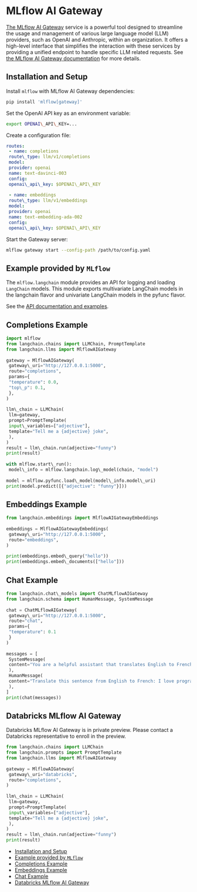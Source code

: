 # MLflow AI Gateway

[The MLflow AI Gateway](https://www.mlflow.org/docs/latest/gateway/index.html) service is a powerful tool designed to streamline the usage and management of various large
language model (LLM) providers, such as OpenAI and Anthropic, within an organization. It offers a high-level interface
that simplifies the interaction with these services by providing a unified endpoint to handle specific LLM related requests.
See [the MLflow AI Gateway documentation](https://mlflow.org/docs/latest/gateway/index.html) for more details.

## Installation and Setup[​](#installation-and-setup "Direct link to Installation and Setup")

Install `mlflow` with MLflow AI Gateway dependencies:

```sh
pip install 'mlflow[gateway]'  

```

Set the OpenAI API key as an environment variable:

```sh
export OPENAI\_API\_KEY=...  

```

Create a configuration file:

```yaml
routes:  
 - name: completions  
 route\_type: llm/v1/completions  
 model:  
 provider: openai  
 name: text-davinci-003  
 config:  
 openai\_api\_key: $OPENAI\_API\_KEY  
  
 - name: embeddings  
 route\_type: llm/v1/embeddings  
 model:  
 provider: openai  
 name: text-embedding-ada-002  
 config:  
 openai\_api\_key: $OPENAI\_API\_KEY  

```

Start the Gateway server:

```sh
mlflow gateway start --config-path /path/to/config.yaml  

```

## Example provided by `MLflow`[​](#example-provided-by-mlflow "Direct link to example-provided-by-mlflow")

The `mlflow.langchain` module provides an API for logging and loading `LangChain` models.
This module exports multivariate LangChain models in the langchain flavor and univariate LangChain
models in the pyfunc flavor.

See the [API documentation and examples](https://www.mlflow.org/docs/latest/python_api/mlflow.langchain.html).

## Completions Example[​](#completions-example "Direct link to Completions Example")

```python
import mlflow  
from langchain.chains import LLMChain, PromptTemplate  
from langchain.llms import MlflowAIGateway  
  
gateway = MlflowAIGateway(  
 gateway\_uri="http://127.0.0.1:5000",  
 route="completions",  
 params={  
 "temperature": 0.0,  
 "top\_p": 0.1,  
 },  
)  
  
llm\_chain = LLMChain(  
 llm=gateway,  
 prompt=PromptTemplate(  
 input\_variables=["adjective"],  
 template="Tell me a {adjective} joke",  
 ),  
)  
result = llm\_chain.run(adjective="funny")  
print(result)  
  
with mlflow.start\_run():  
 model\_info = mlflow.langchain.log\_model(chain, "model")  
  
model = mlflow.pyfunc.load\_model(model\_info.model\_uri)  
print(model.predict([{"adjective": "funny"}]))  

```

## Embeddings Example[​](#embeddings-example "Direct link to Embeddings Example")

```python
from langchain.embeddings import MlflowAIGatewayEmbeddings  
  
embeddings = MlflowAIGatewayEmbeddings(  
 gateway\_uri="http://127.0.0.1:5000",  
 route="embeddings",  
)  
  
print(embeddings.embed\_query("hello"))  
print(embeddings.embed\_documents(["hello"]))  

```

## Chat Example[​](#chat-example "Direct link to Chat Example")

```python
from langchain.chat\_models import ChatMLflowAIGateway  
from langchain.schema import HumanMessage, SystemMessage  
  
chat = ChatMLflowAIGateway(  
 gateway\_uri="http://127.0.0.1:5000",  
 route="chat",  
 params={  
 "temperature": 0.1  
 }  
)  
  
messages = [  
 SystemMessage(  
 content="You are a helpful assistant that translates English to French."  
 ),  
 HumanMessage(  
 content="Translate this sentence from English to French: I love programming."  
 ),  
]  
print(chat(messages))  

```

## Databricks MLflow AI Gateway[​](#databricks-mlflow-ai-gateway "Direct link to Databricks MLflow AI Gateway")

Databricks MLflow AI Gateway is in private preview.
Please contact a Databricks representative to enroll in the preview.

```python
from langchain.chains import LLMChain  
from langchain.prompts import PromptTemplate  
from langchain.llms import MlflowAIGateway  
  
gateway = MlflowAIGateway(  
 gateway\_uri="databricks",  
 route="completions",  
)  
  
llm\_chain = LLMChain(  
 llm=gateway,  
 prompt=PromptTemplate(  
 input\_variables=["adjective"],  
 template="Tell me a {adjective} joke",  
 ),  
)  
result = llm\_chain.run(adjective="funny")  
print(result)  

```

- [Installation and Setup](#installation-and-setup)
- [Example provided by `MLflow`](#example-provided-by-mlflow)
- [Completions Example](#completions-example)
- [Embeddings Example](#embeddings-example)
- [Chat Example](#chat-example)
- [Databricks MLflow AI Gateway](#databricks-mlflow-ai-gateway)
